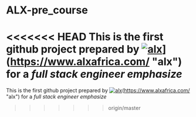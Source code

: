 # ALX-pre_course
<<<<<<< HEAD
This is the first github project prepared by <a href="https://imgbb.com/"><img src="https://i.ibb.co/Kcg0R6x/alx.png" alt="alx" border="0"></a>](https://www.alxafrica.com/ "alx") for a *full stack engineer* _emphasize_
=======
This is the first github project prepared by <a href="https://imgbb.com/"><img src="https://i.ibb.co/Kcg0R6x/alx.png" alt="alx" border="0"></a>(https://www.alxafrica.com/ "alx") for a *full stack engineer* _emphasize_
>>>>>>> origin/master
